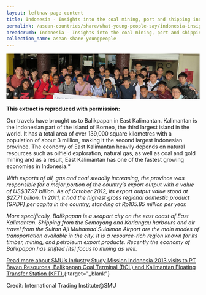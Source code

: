 ```yaml
---
layout: leftnav-page-content
title: Indonesia - Insights into the coal mining, port and shipping industries
permalink: /asean-countries/share/what-young-people-say/indonesia-insights-into-coal-mining-port-shipping-industries/
breadcrumb: Indonesia - Insights into the coal mining, port and shipping industries
collection_name: asean-share-youngpeople
---
```


<img src="\images\asean-youngpeople\Indonesia-insights-coal-port-shipping.jpg" alt="Indonesia insights coal mining shipping banner" style="width:800px;" />

**This extract is reproduced with permission:**

Our travels have brought us to Balikpapan in East Kalimantan. Kalimantan is the Indonesian part of the island of Borneo, the third largest island in the world. It has a total area of over 139,000 square kilometres with a population of about 3 million, making it the second largest Indonesian province. The economy of East Kalimantan heavily depends on natural resources such as oilfield exploration, natural gas, as well as coal and gold mining and as a result, East Kalimantan has one of the fastest growing economies in Indonesia.*

*With exports of oil, gas and coal steadily increasing, the province was responsible for a major portion of the country’s export output with a value of US$37.97 billion. As of October 2012, its export output value stood at $27.71 billion. In 2011, it had the highest gross regional domestic product (GRDP) per capita in the country, standing at Rp105.85 million per year.*

*More specifically, Balikpapan is a seaport city on the east coast of East Kalimantan. Shipping from the Semayang and Kariangau harbours and air travel from the Sultan Aji Muhamad Sulaiman Airport are the main modes of transportation available in the city. It is a resource-rich region known for its timber, mining, and petroleum export products. Recently the economy of Balikpapan has shifted [its] focus to mining as well.*

[Read more about SMU’s Industry Study Mission Indonesia 2013 visits to PT Bayan Resources, Balikpapan Coal Terminal (BCL) and Kalimantan Floating Transfer Station (KFT).](http://www.eyeonasia.sg/wp-content/uploads/2017/12/IndoNewsletter_compressed.pdf){:target="_blank"}

Credit: International Trading Institute@SMU

